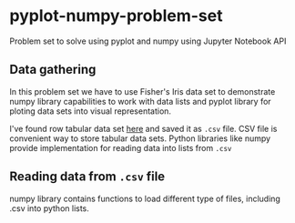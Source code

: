 # pyplot-numpy-problem-set
Problem set to solve using pyplot and numpy using Jupyter Notebook API

## Data gathering 

In this problem set we have to use Fisher's Iris data set to demonstrate numpy library capabilities to work
with data lists and pyplot library for ploting data sets into visual representation. 

I've found row tabular data set [here](https://archive.ics.uci.edu/ml/machine-learning-databases/iris/iris.data)
and saved it as `.csv` file.
CSV file is convenient way to store tabular data sets. Python libraries like numpy provide implementation 
for reading data into lists from `.csv`

## Reading data from `.csv` file

numpy library contains functions to load different type of files, including .csv into python lists.
